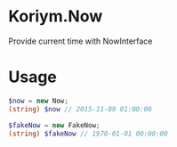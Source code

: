 # Koriym.Now

Provide current time with NowInterface

# Usage

```php
$now = new Now;
(string) $now // 2015-11-09 01:00:00

$fakeNow = new FakeNow;
(string) $fakeNow // 1970-01-01 00:00:00
```
